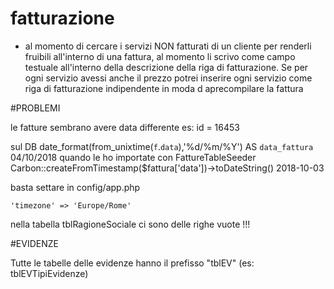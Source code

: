 # fatturazione


- al momento di cercare i servizi NON fatturati di un cliente per renderli fruibili all'interno di una fattura, al momento li scrivo come campo testuale all'interno della descrizione della riga di fatturazione. Se per ogni servizio avessi anche il prezzo potrei inserire ogni servizio come riga di fatturazione indipendente in moda d aprecompilare la fattura






#PROBLEMI


le fatture sembrano avere data differente
es: id = 16453

sul DB date_format(from_unixtime(`f`.`data`),'%d/%m/%Y') AS `data_fattura` 04/10/2018
quando le ho importate con FattureTableSeeder Carbon::createFromTimestamp($fattura['data'])->toDateString() 2018-10-03

basta settare in config/app.php 

	'timezone' => 'Europe/Rome'




nella tabella tblRagioneSociale ci sono delle righe vuote !!!





 #EVIDENZE

Tutte le tabelle delle evidenze hanno il prefisso "tblEV" (es: tblEVTipiEvidenze)

